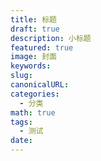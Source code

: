 ```yaml
---
title: 标题
draft: true
description: 小标题
featured: true
image: 封面
keywords: 
slug: 
canonicalURL: 
categories:
  - 分类
math: true
tags:
  - 测试
date:
---
```


